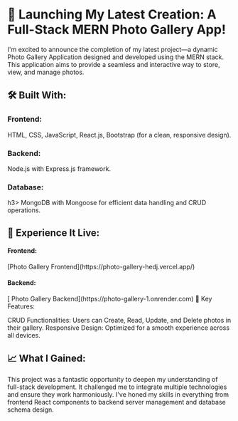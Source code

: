 
<h1>🌟 Launching My Latest Creation: A Full-Stack MERN Photo Gallery App!</h1>

I'm excited to announce the completion of my latest project—a dynamic Photo Gallery Application designed and developed using the MERN stack. This application aims to provide a seamless and interactive way to store, view, and manage photos.

<h2>🛠️ Built With:</h2>

<h3>Frontend:</h3> HTML, CSS, JavaScript, React.js, Bootstrap (for a clean, responsive design).
<h3>Backend: </h3>Node.js with Express.js framework.
<h3>Database:</h3>h3> MongoDB with Mongoose for efficient data handling and CRUD operations.
<h2>🔗 Experience It Live:</h2>

<h4>Frontend:</h4> [Photo Gallery Frontend](https://photo-gallery-hedj.vercel.app/)
<h4>Backend:</h4>[ Photo Gallery Backend](https://photo-gallery-1.onrender.com)
🔑 Key Features:

CRUD Functionalities: Users can Create, Read, Update, and Delete photos in their gallery.
Responsive Design: Optimized for a smooth experience across all devices.
<h2>📈 What I Gained:</h2>
This project was a fantastic opportunity to deepen my understanding of full-stack development. It challenged me to integrate multiple technologies and ensure they work harmoniously. I've honed my skills in everything from frontend React components to backend server management and database schema design.
